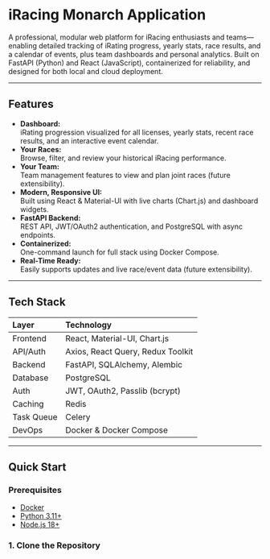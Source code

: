 # iRacing Monarch Application

A professional, modular web platform for iRacing enthusiasts and teams—enabling detailed tracking of iRating progress, yearly stats, race results, and a calendar of events, plus team dashboards and personal analytics. Built on FastAPI (Python) and React (JavaScript), containerized for reliability, and designed for both local and cloud deployment.

---

## Features

- **Dashboard:**  
  iRating progression visualized for all licenses, yearly stats, recent race results, and an interactive event calendar.
- **Your Races:**  
  Browse, filter, and review your historical iRacing performance.
- **Your Team:**  
  Team management features to view and plan joint races (future extensibility).
- **Modern, Responsive UI:**  
  Built using React & Material-UI with live charts (Chart.js) and dashboard widgets.
- **FastAPI Backend:**  
  REST API, JWT/OAuth2 authentication, and PostgreSQL with async endpoints.
- **Containerized:**  
  One-command launch for full stack using Docker Compose.
- **Real-Time Ready:**  
  Easily supports updates and live race/event data (future extensibility).

---

## Tech Stack

| Layer      | Technology                          |
|:-----------|:------------------------------------|
| Frontend   | React, Material-UI, Chart.js        |
| API/Auth   | Axios, React Query, Redux Toolkit   |
| Backend    | FastAPI, SQLAlchemy, Alembic        |
| Database   | PostgreSQL                          |
| Auth       | JWT, OAuth2, Passlib (bcrypt)       |
| Caching    | Redis                               |
| Task Queue | Celery                              |
| DevOps     | Docker & Docker Compose             |

---

## Quick Start

### Prerequisites

- [Docker](https://www.docker.com/products/docker-desktop)
- [Python 3.11+](https://www.python.org/downloads/)
- [Node.js 18+](https://nodejs.org/en/download/)

### 1. Clone the Repository

